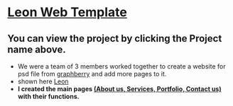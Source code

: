 # [Leon Web Template](https://zeyad2003.github.io/Web-Template/)
## You can view the project by clicking the Project name above.
* We were a team of 3 members worked together to create a website for psd file from <u>graphberry</u> and add more pages to it. 
* shown here [Leon](https://www.graphberry.com/item/leon-psd-agency-template)  
* **I created the main pages <u>(About us, Services, Portfolio, Contact us)</u> with their functions.**
